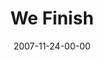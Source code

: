 ---
layout: message
category: message
series: "Context"
title: "We Finish"
date: 2007-11-24-00-00
message_id: 470
audio-description: ""
audio: "http://www.crossroads.net/audio/2007/2007_09_Context/Context_03_We_Finish_11_25_07_Brian_Tome.mp3"
audio-title: "We Finish"
audio-duration: "44:42"
---